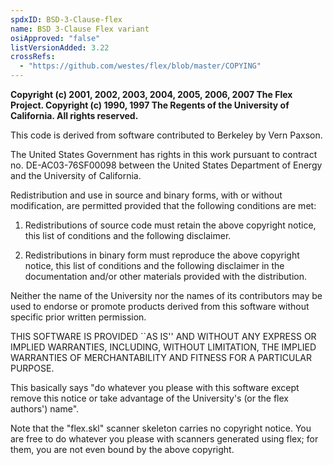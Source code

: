 ```yaml
---
spdxID: BSD-3-Clause-flex
name: BSD 3-Clause Flex variant
osiApproved: "false"
listVersionAdded: 3.22
crossRefs: 
  - "https://github.com/westes/flex/blob/master/COPYING"
---
```


**Copyright (c) 2001, 2002, 2003, 2004, 2005, 2006, 2007 The Flex Project. Copyright (c) 1990, 1997 The Regents of the University of California. All rights reserved.**

This code is derived from software contributed to Berkeley by Vern Paxson.

The United States Government has rights in this work pursuant to contract no. DE-AC03-76SF00098 between the United States Department of Energy and the University of California.

Redistribution and use in source and binary forms, with or without modification, are permitted provided that the following conditions are met:

1. Redistributions of source code must retain the above copyright notice, this list of conditions and the following disclaimer.

2. Redistributions in binary form must reproduce the above copyright notice, this list of conditions and the following disclaimer in the documentation and/or other materials provided with the distribution.

Neither the name of the University nor the names of its contributors may be used to endorse or promote products derived from this software without specific prior written permission.

THIS SOFTWARE IS PROVIDED ``AS IS'' AND WITHOUT ANY EXPRESS OR IMPLIED WARRANTIES, INCLUDING, WITHOUT LIMITATION, THE IMPLIED WARRANTIES OF MERCHANTABILITY AND FITNESS FOR A PARTICULAR PURPOSE.

This basically says "do whatever you please with this software except remove this notice or take advantage of the University's (or the flex authors') name".

Note that the "flex.skl" scanner skeleton carries no copyright notice. You are free to do whatever you please with scanners generated using flex; for them, you are not even bound by the above copyright.
